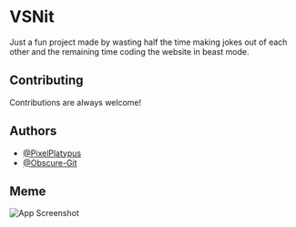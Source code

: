 
# VSNit

Just a fun project made by wasting half the time making jokes out of each other and the remaining time coding the website in beast mode.




## Contributing

Contributions are always welcome!



## Authors

- [@PixelPlatypus](https://github.com/PixelPlatypus)
- [@Obscure-Git](https://github.com/Obscure-Git)


## Meme

![App Screenshot](https://external-content.duckduckgo.com/iu/?u=http%3A%2F%2Fwww.mhswebdesign.com%2Fwp-content%2Fuploads%2F2017%2F11%2F201510_1728_aefec_sm.png&f=1&nofb=1&ipt=2ce3dda7f2e0ff8e12a7edb8055561837064caf08028e50a76c5029a99ac4c4e&ipo=images)

